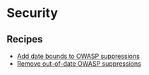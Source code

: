 # Security

## Recipes

* [Add date bounds to OWASP suppressions](dateboundsuppressions.md)
* [Remove out-of-date OWASP suppressions](removesuppressions.md)


